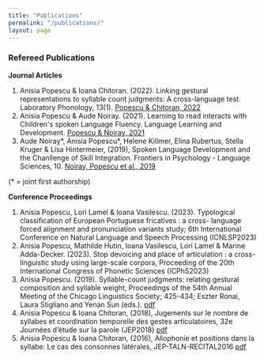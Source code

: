 ```yaml
---
title: "Publications"
permalink: "/publications/"
layout: page
---
```



### Refereed Publications

**Journal Articles**
1. Anisia Popescu & Ioana Chitoran. (2022). Linking gestural representations to syllable count judgments: A cross-language test. Laboratory Phonology, 13(1). [Popescu & Chitoran, 2022](https://www.journal-labphon.org/article/id/7681/)
2. Anisia Popescu & Aude Noiray. (2021). Learning to read interacts with Children's spoken Language Fluency. Language Learning and Development. [Popescu & Noiray, 2021](https://www.tandfonline.com/doi/full/10.1080/15475441.2021.1941032)
3. Aude Noiray*, Anisia Popescu*, Helene Killmer, Elina Rubertus, Stella Kruger & Lisa Hintermeier, (2019), Spoken Language Development and the Chanllenge of Skill Integration. Frontiers in Psychology - Language Sciences, 10.  [Noiray, Popescu et al., 2019](https://www.frontiersin.org/articles/10.3389/fpsyg.2019.02777/full)

(* = joint first authorship)

**Conference Proceedings**
1. Anisia Popescu, Lori Lamel & Ioana Vasilescu. (2023). Typological classification of European Portuguese fricatives : a cross-
language forced alignment and pronunciation variants study; 6th International Conference on Natural Language and Speech Processing (ICNLSP2023) 
2. Anisia Popescu, Mathilde Hutin, Ioana Vasilescu, Lori Lamel & Marine Adda-Decker. (2023). Stop devoicing and place of articulation : a cross-linguistic study using 
large-scale corpora, Proceeding of the 20th International Congress of Phonetic Sciences (ICPhS2023)
3. Anisia Popescu. (2019). Syllable-count judgments: relating gestural composition and syllable weight, Proceedings of the 54th Annual Meeting of the Chicago Linguistics Society; 425-434; Eszter Ronai, Laura Stigliano and Yenan Sun (eds.). [pdf](https://github.com/anisiapopescu/anisia-popescu.github.io/blob/main/images/CLS54_Proceedings.pdf)
4. Anisia Popescu & Ioana Chitoran, (2018), Jugements sur le nombre de syllabes et coordination temporelle des gestes articulatoires, 32e Journées d’étude sur la parole (JEP2018) [pdf](https://github.com/anisiapopescu/anisia-popescu.github.io/blob/main/images/JEP2018_Proceedings.pdf)
5. Anisia Popescu & Ioana Chitoran, (2016), Allophonie et positions dans la syllabe: Le cas des consonnes latérales, JEP-TALN-RECITAL2016 [pdf](https://jep-taln2016.limsi.fr/actes/Actes%20JTR-2016/Papers/J52.pdf)
